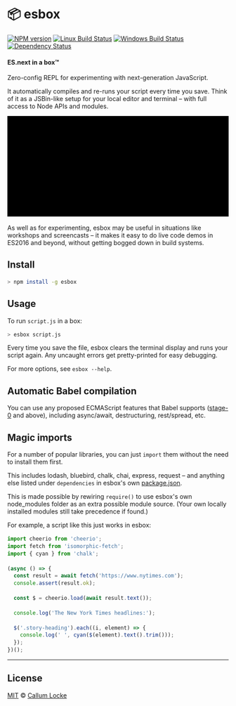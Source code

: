 # 📦 esbox

[![NPM version][npm-image]][npm-url] [![Linux Build Status][travis-image]][travis-url] [![Windows Build Status][appveyor-image]][appveyor-url] [![Dependency Status][depstat-image]][depstat-url]

#### ES.next in a box™

Zero-config REPL for experimenting with next-generation JavaScript.

It automatically compiles and re-runs your script every time you save. Think  of it as a JSBin-like setup for your local editor and terminal – with full access to Node APIs and modules.

![demo-gif]

As well as for experimenting, esbox may be useful in situations like workshops and screencasts – it makes it easy to do live code demos in ES2016 and beyond, without getting bogged down in build systems.

## Install

```sh
> npm install -g esbox
```

## Usage

To run `script.js` in a box:

```sh
> esbox script.js
```

Every time you save the file, esbox clears the terminal display and runs your script again. Any uncaught errors get pretty-printed for easy debugging.

For more options, see `esbox --help`.

## Automatic Babel compilation

You can use any proposed ECMAScript features that Babel supports ([stage-0](http://babeljs.io/docs/plugins/preset-stage-0/) and above), including async/await, destructuring, rest/spread, etc.

## Magic imports

For a number of popular libraries, you can just `import` them without the need to install them first.

This includes lodash, bluebird, chalk, chai, express, request – and anything else listed under `dependencies` in esbox's own [package.json](./package.json).

This is made possible by rewiring `require()` to use esbox's own node_modules folder as an extra possible module source. (Your own locally installed modules still take precedence if found.)

For example, a script like this just works in esbox:

```js
import cheerio from 'cheerio';
import fetch from 'isomorphic-fetch';
import { cyan } from 'chalk';

(async () => {
  const result = await fetch('https://www.nytimes.com');
  console.assert(result.ok);

  const $ = cheerio.load(await result.text());

  console.log('The New York Times headlines:');

  $('.story-heading').each((i, element) => {
    console.log(' ', cyan($(element).text().trim()));
  });
})();
```

---

## License

[MIT](./LICENSE) © [Callum Locke](https://twitter.com/callumlocke)

[demo-gif]: demo.gif

[npm-url]: https://npmjs.org/package/esbox
[npm-image]: https://img.shields.io/npm/v/esbox.svg?style=flat-square

[travis-url]: https://travis-ci.org/callumlocke/esbox
[travis-image]: https://img.shields.io/travis/callumlocke/esbox.svg?style=flat-square&label=Linux

[appveyor-url]: https://ci.appveyor.com/project/callumlocke/esbox
[appveyor-image]: https://img.shields.io/appveyor/ci/callumlocke/esbox/master.svg?style=flat-square&label=Windows

[depstat-url]: https://david-dm.org/callumlocke/esbox
[depstat-image]: https://img.shields.io/david/callumlocke/esbox.svg?style=flat-square
